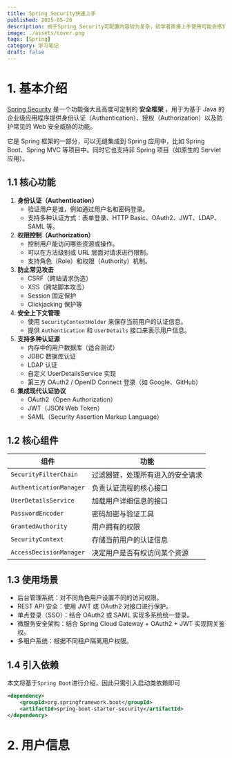 ```yaml
---
title: Spring Security快速上手
published: 2025-05-20
description: 由于Spring Security可配置内容较为复杂，初学者直接上手使用可能会感觉无从下手。本文将直接从快速应用的角度出发，介绍如何使用Spring Security的基本功能
image: ./assets/cover.png
tags: [Spring]
category: 学习笔记
draft: false
---
```


# 1. 基本介绍

[Spring Security](https://spring.io/projects/spring-security) 是一个功能强大且高度可定制的 **安全框架** ，用于为基于 Java 的企业级应用程序提供身份认证（Authentication）、授权（Authorization）以及防护常见的 Web 安全威胁的功能。

它是 Spring 框架的一部分，可以无缝集成到 Spring 应用中，比如 Spring Boot、Spring MVC 等项目中。同时它也支持非 Spring 项目（如原生的 Servlet 应用）。



## 1.1 核心功能

1. **身份认证（Authentication）**
   - 验证用户是谁，例如通过用户名和密码登录。
   - 支持多种认证方式：表单登录、HTTP Basic、OAuth2、JWT、LDAP、SAML 等。
2. **权限控制（Authorization）**
   - 控制用户能访问哪些资源或操作。
   - 可以在方法级别或 URL 层面对请求进行限制。
   - 支持角色（Role）和权限（Authority）机制。
3. **防止常见攻击**
   - CSRF（跨站请求伪造）
   - XSS（跨站脚本攻击）
   - Session 固定保护
   - Clickjacking 保护等
4. **安全上下文管理**
   - 使用 `SecurityContextHolder` 来保存当前用户的认证信息。
   - 提供 `Authentication` 和 `UserDetails` 接口来表示用户信息。
5. **支持多种认证源**
   - 内存中的用户数据库（适合测试）
   - JDBC 数据库认证
   - LDAP 认证
   - 自定义 UserDetailsService 实现
   - 第三方 OAuth2 / OpenID Connect 登录（如 Google、GitHub）
6. **集成现代认证协议**
   - OAuth2（Open Authorization）
   - JWT（JSON Web Token）
   - SAML（Security Assertion Markup Language）



## 1.2 核心组件

| 组件                    | 功能                             |
| ----------------------- | -------------------------------- |
| `SecurityFilterChain`   | 过滤器链，处理所有进入的安全请求 |
| `AuthenticationManager` | 负责认证流程的核心接口           |
| `UserDetailsService`    | 加载用户详细信息的接口           |
| `PasswordEncoder`       | 密码加密与验证工具               |
| `GrantedAuthority`      | 用户拥有的权限                   |
| `SecurityContext`       | 存储当前用户的认证信息           |
| `AccessDecisionManager` | 决定用户是否有权访问某个资源     |



## 1.3 使用场景

- 后台管理系统：对不同角色用户设置不同的访问权限。
- REST API 安全：使用 JWT 或 OAuth2 对接口进行保护。
- 单点登录（SSO）：结合 OAuth2 或 SAML 实现多系统统一登录。
- 微服务安全架构：结合 Spring Cloud Gateway + OAuth2 + JWT 实现网关鉴权。
- 多租户系统：根据不同租户隔离用户权限。



## 1.4 引入依赖

本文将基于`Spring Boot`进行介绍，因此只需引入启动类依赖即可

```xml
<dependency>
    <groupId>org.springframework.boot</groupId>
    <artifactId>spring-boot-starter-security</artifactId>
</dependency>
```



# 2. 用户信息

